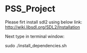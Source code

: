 # PSS_Project

Please firt install sdl2 using below link:
http://wiki.libsdl.org/SDL2/Installation

Next type in terminal window:

sudo ./install_dependencies.sh
